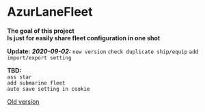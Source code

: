 ﻿# AzurLaneFleet #  
**The goal of this project**  
**Is just for easily share fleet configuration in one shot**  

**Update:**
***2020-09-02:***
`new version`
`check duplicate ship/equip`
`add import/export setting` 

**TBD:**  
`ass star`  
`add submarine fleet`  
`auto save setting in cookie`  
    
[Old version](https://x94fujo6rpg.github.io/AzurLaneFleet/old)  
